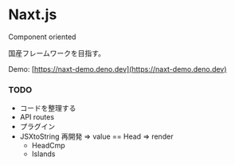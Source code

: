 # Naxt.js
Component oriented

国産フレームワークを目指す。

Demo: [https://naxt-demo.deno.dev](https://naxt-demo.deno.dev)

### TODO
- コードを整理する
- API routes
- プラグイン
- JSXtoString 再開発 => value == Head => render
    - HeadCmp
    - Islands